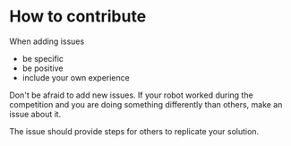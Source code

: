 # How to contribute

When adding issues
* be specific
* be positive
* include your own experience

Don't be afraid to add new issues. If your robot worked during the competition and you are doing
something differently than others, make an issue about it.

The issue should provide steps for others to replicate your solution.

